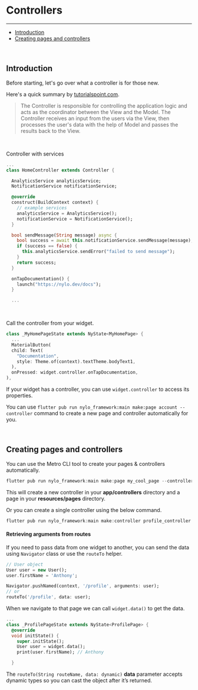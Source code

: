 # Controllers

---

<a name="section-1"></a>
- [Introduction](#introduction "Introduction to controllers")
- [Creating pages and controllers](#creating-pages-and-controllers "Creating pages and controllers")

<a name="introduction"></a>
<br>

## Introduction

Before starting, let's go over what a controller is for those new. 

Here's a quick summary by [tutorialspoint.com](https://www.tutorialspoint.com/mvc_framework/mvc_framework_controllers.htm#:~:text=Asp.net%20MVC%20Controllers%20are,perform%20one%20or%20more%20actions).

> The Controller is responsible for controlling the application logic and acts as the coordinator between the View and the Model. The Controller receives an input from the users via the View, then processes the user's data with the help of Model and passes the results back to the View.

<br>

Controller with services
``` dart
...
class HomeController extends Controller {

  AnalyticsService analyticsService;
  NotificationService notificationService;

  @override
  construct(BuildContext context) {
    // example services
    analyticsService = AnalyticsService();
    notificationService = NotificationService();
  }

  bool sendMessage(String message) async {
    bool success = await this.notificationService.sendMessage(message);
    if (success == false) {
      this.analyticsService.sendError("failed to send message");
    }
    return success;
  }

  onTapDocumentation() {
    launch("https://nylo.dev/docs");
  }

  ...
```

<br>

Call the controller from your widget.

``` dart
class _MyHomePageState extends NyState<MyHomePage> {
  ...
  MaterialButton(
  child: Text(
    "Documentation",
    style: Theme.of(context).textTheme.bodyText1,
  ),
  onPressed: widget.controller.onTapDocumentation,
),
```

If your widget has a controller, you can use `widget.controller` to access its properties.

You can use `flutter pub run nylo_framework:main make:page account --controller` command to create a new page and controller automatically for you.

<a name="creating-pages-and-controllers"></a>
<br>

## Creating pages and controllers

You can use the Metro CLI tool to create your pages & controllers automatically. 

``` dart 
flutter pub run nylo_framework:main make:page my_cool_page --controller
```

This will create a new controller in your **app/controllers** directory and a page in your **resources/pages** directory.

Or you can create a single controller using the below command.

``` dart 
flutter pub run nylo_framework:main make:controller profile_controller
```


#### Retrieving arguments from routes

If you need to pass data from one widget to another, you can send the data using `Navigator` class or use the `routeTo` helper.

``` dart 
// User object
User user = new User();
user.firstName = 'Anthony';

Navigator.pushNamed(context, '/profile', arguments: user);
// or
routeTo('/profile', data: user);
```

When we navigate to that page we can call `widget.data()` to get the data.

``` dart 
...
class _ProfilePageState extends NyState<ProfilePage> {
  @override
  void initState() {
    super.initState();
    User user = widget.data();
    print(user.firstName); // Anthony

  }
```

The `routeTo(String routeName, data: dynamic)` **data** parameter accepts dynamic types so you can cast the object after it’s returned.
